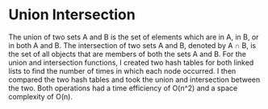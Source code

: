 # Union Intersection

The union of two sets A and B is the set of elements which are in A, in B, or in both A and B. The intersection of two sets A and B, denoted by A ∩ B, is the set of all objects that are members of both the sets A and B. For the union and intersection functions, I created two hash tables for both linked lists to find the number of times in which each node occurred. I then compared the two hash tables and took the union and intersection between the two. Both operations had a time efficiency of O(n^2) and a space complexity of O(n).